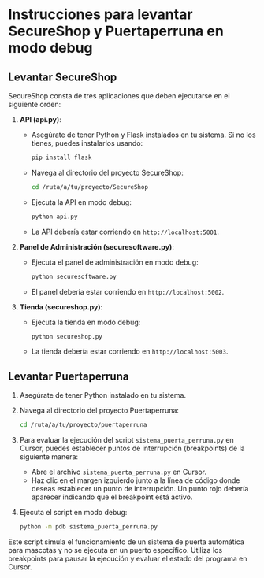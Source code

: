 # Instrucciones para levantar SecureShop y Puertaperruna en modo debug

## Levantar SecureShop

SecureShop consta de tres aplicaciones que deben ejecutarse en el siguiente orden:

1. **API (api.py)**: 
   - Asegúrate de tener Python y Flask instalados en tu sistema. Si no los tienes, puedes instalarlos usando:
     ```bash
     pip install flask
     ```
   - Navega al directorio del proyecto SecureShop:
     ```bash
     cd /ruta/a/tu/proyecto/SecureShop
     ```
   - Ejecuta la API en modo debug:
     ```bash
     python api.py
     ```
   - La API debería estar corriendo en `http://localhost:5001`.

2. **Panel de Administración (securesoftware.py)**:
   - Ejecuta el panel de administración en modo debug:
     ```bash
     python securesoftware.py
     ```
   - El panel debería estar corriendo en `http://localhost:5002`.

3. **Tienda (secureshop.py)**:
   - Ejecuta la tienda en modo debug:
     ```bash
     python secureshop.py
     ```
   - La tienda debería estar corriendo en `http://localhost:5003`.

## Levantar Puertaperruna

1. Asegúrate de tener Python instalado en tu sistema.

2. Navega al directorio del proyecto Puertaperruna:
   ```bash
   cd /ruta/a/tu/proyecto/puertaperruna
   ```

3. Para evaluar la ejecución del script `sistema_puerta_perruna.py` en Cursor, puedes establecer puntos de interrupción (breakpoints) de la siguiente manera:
   - Abre el archivo `sistema_puerta_perruna.py` en Cursor.
   - Haz clic en el margen izquierdo junto a la línea de código donde deseas establecer un punto de interrupción. Un punto rojo debería aparecer indicando que el breakpoint está activo.

4. Ejecuta el script en modo debug:
   ```bash
   python -m pdb sistema_puerta_perruna.py
   ```

Este script simula el funcionamiento de un sistema de puerta automática para mascotas y no se ejecuta en un puerto específico. Utiliza los breakpoints para pausar la ejecución y evaluar el estado del programa en Cursor.
